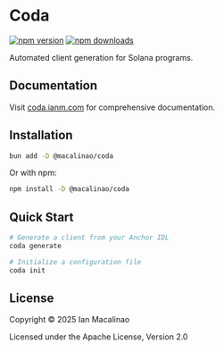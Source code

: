 # Coda

[![npm version](https://img.shields.io/npm/v/@macalinao/coda.svg)](https://www.npmjs.com/package/@macalinao/coda)
[![npm downloads](https://img.shields.io/npm/dm/@macalinao/coda.svg)](https://www.npmjs.com/package/@macalinao/coda)

Automated client generation for Solana programs.

## Documentation

Visit [coda.ianm.com](https://coda.ianm.com) for comprehensive documentation.

## Installation

```bash
bun add -D @macalinao/coda
```

Or with npm:

```bash
npm install -D @macalinao/coda
```

## Quick Start

```bash
# Generate a client from your Anchor IDL
coda generate

# Initialize a configuration file
coda init
```

## License

Copyright © 2025 Ian Macalinao

Licensed under the Apache License, Version 2.0
